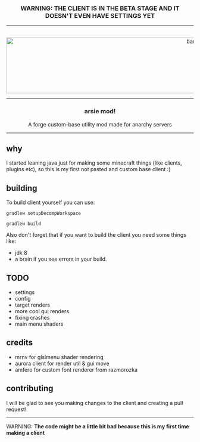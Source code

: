 <h3 align="center">WARNING: THE CLIENT IS IN THE BETA STAGE AND IT DOESN'T EVEN HAVE SETTINGS YET</h3>

___

<br />
<div align="center">
  <a href="https://github.com/maywr">
    <img src="https://i.imgur.com/WxwJMvS.png" alt="banner" width="1000" height="150">
  </a>

___

<h3 align="center">arsie mod!</h3>

  <p align="center">
   A forge custom-base utility mod made for anarchy servers
    <br />
  </p>
</div>

____ 

## why
I started leaning java just for making some minecraft things (like clients, plugins etc), so this is my first not pasted and custom base client :)

## building
To build client yourself you can use:

```
gradlew setupDecompWorkspace
```
```
gradlew build
```
Also don't forget that if you want to build the client you need some things like:
* jdk 8 
* a brain if you see errors in your build.


## TODO
* settings 
* config
* target renders
* more cool gui renders
* fixing crashes
* main menu shaders

## credits
* mrnv for glslmenu shader rendering
* aurora client for render util & gui move
* amfero for custom font renderer from razmorozka 

## contributing
I will be glad to see you making changes to the client and creating a pull request!
_____

WARNING: **The code might be a little bit bad because this is my first time making a client**
